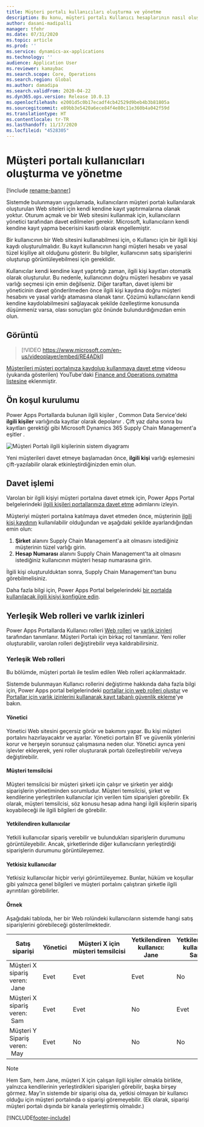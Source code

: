 ```yaml
---
title: Müşteri portalı kullanıcıları oluşturma ve yönetme
description: Bu konu, müşteri portalı Kullanıcı hesaplarının nasıl oluşturulacağını ve bunların izinlerinin nasıl ayarlanacağını açıklar.
author: dasani-madipalli
manager: tfehr
ms.date: 07/31/2020
ms.topic: article
ms.prod: ''
ms.service: dynamics-ax-applications
ms.technology: ''
audience: Application User
ms.reviewer: kamaybac
ms.search.scope: Core, Operations
ms.search.region: Global
ms.author: damadipa
ms.search.validFrom: 2020-04-22
ms.dyn365.ops.version: Release 10.0.13
ms.openlocfilehash: e2001d5c0b17ecadf4cb42529d9beb4b3b81805a
ms.sourcegitcommit: e89bb3e5420a6ece84f4e80c11e360b4a042f59d
ms.translationtype: HT
ms.contentlocale: tr-TR
ms.lasthandoff: 11/17/2020
ms.locfileid: "4528305"
---
```

# <a name="create-and-manage-customer-portal-users"></a>Müşteri portalı kullanıcıları oluşturma ve yönetme

[!include [rename-banner](~/includes/cc-data-platform-banner.md)]

Sistemde bulunmayan uygulamada, kullanıcıların müşteri portalı kullanılarak oluşturulan Web siteleri için kendi kendine kayıt yaptırmalarına olanak yoktur. Oturum açmak ve bir Web sitesini kullanmak için, kullanıcıların yönetici tarafından davet edilmeleri gerekir. Microsoft, kullanıcıların kendi kendine kayıt yapma becerisini kasıtlı olarak engellemiştir.

Bir kullanıcının bir Web sitesini kullanabilmesi için, o Kullanıcı için bir ilgili kişi kaydı oluşturulmalıdır. Bu kayıt kullanıcının hangi müşteri hesabı ve yasal tüzel kişiliye ait olduğunu gösterir. Bu bilgiler, kullanıcının satış siparişlerini oluşturup görüntüleyebilmesi için gereklidir.

Kullanıcılar kendi kendine kayıt yaptırtığı zaman, ilgili kişi kayıtları otomatik olarak oluşturulur. Bu nedenle, kullanıcının doğru müşteri hesabını ve yasal varlığı seçmesi için emin değilseniz. Diğer taraftan, davet işlemi bir yöneticinin davet gönderilmeden önce ilgili kişi kaydına doğru müşteri hesabını ve yasal varlığı atamasına olanak tanır. Çözümü kullanıcıların kendi kendine kaydolabilmesini sağlayacak şekilde özelleştirme konusunda düşünmeniz varsa, olası sonuçları göz önünde bulundurdığınızdan emin olun.

## <a name="video"></a>Görüntü
> [!VIDEO https://www.microsoft.com/en-us/videoplayer/embed/RE4ADkI]

[Müşterileri müşteri portalınıza kaydolup kullanmaya davet etme](https://youtu.be/drGUYHX9QIQ) videosu (yukarıda gösterilen) YouTube'daki [Finance and Operations oynatma listesine](https://www.youtube.com/playlist?list=PLcakwueIHoT_SYfIaPGoOhloFoCXiUSyW) eklenmiştir.

## <a name="prerequisite-setup"></a>Ön koşul kurulumu

Power Apps Portallarda bulunan ilgili kişiler , Common Data Service'deki **ilgili kişiler** varlığında kayıtlar olarak depolanır . Çift yaz daha sonra bu kayıtları gerektiği gibi Microsoft Dynamics 365 Supply Chain Management'a eşitler .

![Müşteri Portalı ilgili kişilerinin sistem diyagramı](media/customer-portal-contacts.png "Müşteri Portalı ilgili kişilerinin sistem diyagramı")

Yeni müşterileri davet etmeye başlamadan önce, **ilgili kişi** varlığı eşlemesini çift-yazılabilir olarak etkinleştirdiğinizden emin olun.

## <a name="the-invitation-process"></a>Davet işlemi

Varolan bir ilgili kişiyi müşteri portalına davet etmek için, Power Apps Portal belgelerindeki [ilgili kişileri portallarınıza davet etme](https://docs.microsoft.com/powerapps/maker/portals/configure/invite-contacts) adımlarını izleyin.

Müşteriyi müşteri portalına katılmaya davet etmeden önce, müşterinin [ilgili kişi kaydının](https://docs.microsoft.com/powerapps/maker/portals/configure/configure-contacts) kullanılabilir olduğundan ve aşağıdaki şekilde ayarlandığından emin olun:

1. **Şirket** alanını Supply Chain Management'a ait olmasını istediğiniz müşterinin tüzel varlığı girin.
2. **Hesap Numarası** alanını Supply Chain Management'ta ait olmasını istediğiniz kullanıcının müşteri hesap numarasına girin.

İlgili kişi oluşturulduktan sonra, Supply Chain Management'tan bunu görebilmelisiniz.

Daha fazla bilgi için, Power Apps Portal belgelerindeki [bir portalda kullanılacak ilgili kişiyi konfigüre edin](https://docs.microsoft.com/powerapps/maker/portals/configure/configure-contacts).

## <a name="out-of-box-web-roles-and-entity-permissions"></a>Yerleşik Web rolleri ve varlık izinleri

Power Apps Portallarda Kullanıcı rolleri [Web rolleri](https://docs.microsoft.com/powerapps/maker/portals/configure/create-web-roles) ve [varlık izinleri](https://docs.microsoft.com/powerapps/maker/portals/configure/assign-entity-permissions) tarafından tanımlanır. Müşteri Portalı için birkaç rol tanımlanır. Yeni roller oluşturabilir, varolan rolleri değiştirebilir veya kaldırabilirsiniz.

### <a name="out-of-box-web-roles"></a>Yerleşik Web rolleri

Bu bölümde, müşteri portalı ile teslim edilen Web rolleri açıklanmaktadır.

Sistemde bulunmayan Kullanıcı rollerini değiştirme hakkında daha fazla bilgi için, Power Apps portal belgelerindeki [portallar için web rolleri oluştur](https://docs.microsoft.com/powerapps/maker/portals/configure/create-web-roles) ve [Portallar için varlık izinlerini kullanarak kayıt tabanlı güvenlik ekleme](https://docs.microsoft.com/powerapps/maker/portals/configure/assign-entity-permissions)'ye bakın.

#### <a name="administrator"></a>Yönetici

Yönetici Web sitesini geçersiz görür ve bakımını yapar. Bu kişi müşteri portalını hazırlayacaktır ve ayarlar. Yönetici portalın BT ve güvenlik yönlerini korur ve herşeyin sorunsuz çalışmasına neden olur. Yönetici ayrıca yeni işlevler ekleyerek, yeni roller oluşturarak portalı özelleştirebilir ve/veya değiştirebilir.

#### <a name="customer-representative"></a>Müşteri temsilcisi

Müşteri temsilcisi bir müşteri şirketi için çalışır ve şirketin yer aldığı siparişlerin yönetiminden sorumludur. Müşteri temsilcisi, şirket ve kendilerine yerleştirilen kullanıcılar için verilen tüm siparişleri görebilir. Ek olarak, müşteri temsilcisi, söz konusu hesap adına hangi ilgili kişilerin sipariş koyabileceği ile ilgili bilgileri de görebilir.

#### <a name="authorized-users"></a>Yetkilendiren kullanıcılar

Yetkili kullanıcılar sipariş verebilir ve bulundukları siparişlerin durumunu görüntüleyebilir. Ancak, şirketlerinde diğer kullanıcıların yerleştirdiği siparişlerin durumunu görüntüleyemez.

#### <a name="unauthorized-users"></a>Yetkisiz kullanıcılar

Yetkisiz kullanıcılar hiçbir veriyi görüntüleyemez. Bunlar, hüküm ve koşullar gibi yalnızca genel bilgileri ve müşteri portalını çalıştıran şirketle ilgili ayrıntıları görebilirler.

#### <a name="example"></a>Örnek

Aşağıdaki tabloda, her bir Web rolündeki kullanıcıların sistemde hangi satış siparişlerini görebileceği gösterilmektedir.

| Satış siparişi | Yönetici | Müşteri X için müşteri&nbsp;temsilcisi | Yetkilendiren kullanıcı: Jane | Yetkilendiren kullanıcı: Sam | Yetkisiz kullanıcı: May |
|---|---|---|---|---|---|
| Müşteri&nbsp;X sipariş veren: &nbsp;Jane | Evet | Evet | Evet | No | No |
| Müşteri&nbsp;X sipariş veren: &nbsp;Sam | Evet | Evet | No | Evet | No |
| Müşteri&nbsp;Y Sipariş veren: &nbsp;May | Evet | No | No | No | No |

> [!NOTE]
> Hem Sam, hem Jane, müşteri X için çalışan ilgili kişiler olmakla birlikte, yalnızca kendilerinin yerleştirdikleri siparişleri görebilir, başka birşey görmez. May'in sistemde bir siparişi olsa da, yetkisi olmayan bir kullanıcı olduğu için müşteri portalında o siparişi göremeyebilir. (Ek olarak, siparişi müşteri portalı dışında bir kanala yerleştirmiş olmalıdır.)


[!INCLUDE[footer-include](../../includes/footer-banner.md)]